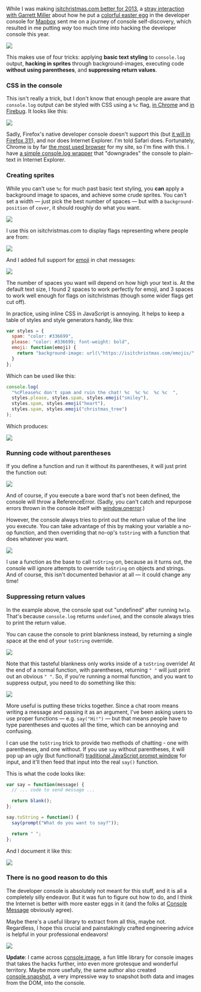 While I was making [isitchristmas.com better for 2013](https://konklone.com/admin/post/isitchristmas-dot-com-2013-more-and-better), a [stray interaction with Garrett Miller](https://twitter.com/heyitsgarrett/status/407634567621660672) about how he put a [colorful easter egg](http://consolemessage.com/post/68895207995/mapbox-via-drinks) in the developer console for [Mapbox](https://www.mapbox.com/) sent me on a journey of console self-discovery, which resulted in me putting *way* too much time into hacking the developer console this year.

<img src="https://konklone.com/assets/images/blog/console/console-all-together.png" class="block border" />

This makes use of four tricks: applying **basic text styling** to `console.log` output, **hacking in sprites** through background-images, executing code **without using parentheses**, and **suppressing return values**.

### CSS in the console

This isn't really a trick, but I don't know that enough people are aware that `console.log` output can be styled with CSS using a `%c` flag, [in Chrome](https://developers.google.com/chrome-developer-tools/docs/console#styling_console_output_with_css) and [in Firebug](http://getfirebug.com/wiki/index.php/Console.log). It looks like this:

<img src="https://konklone.com/assets/images/blog/console/console-styling-example.png" class="block border" />

Sadly, Firefox's native developer console doesn't support this (but [it will in Firefox 31!](https://hacks.mozilla.org/2014/05/editable-box-model-multiple-selection-sublime-text-keys-much-more-firefox-developer-tools-episode-31/)), and nor does Internet Explorer. I'm told Safari does. Fortunately, Chrome is by far [the most used browser](https://github.com/isitchristmas/data/blob/gh-pages/2012/browsers.csv) for my site, so I'm fine with this. I have [a simple console.log wrapper](https://github.com/isitchristmas/web/blob/e332f791f83853e161019ac6098f73becdd8235e/views/index.html#L1056-L1074) that "downgrades" the console to plain-text in Internet Explorer.

### Creating sprites

While you can't use `%c` for much past basic text styling, you **can** apply a background image to spaces, and achieve some crude sprites. You can't set a width — just pick the best number of spaces — but with a `background-position` of `cover`, it should roughly do what you want.

<img src="https://konklone.com/assets/images/blog/console/console-images-1.png" class="block border" />

I use this on isitchristmas.com to display flags representing where people are from:

<img src="https://konklone.com/assets/images/blog/console/console-flags.png" class="block border" />

And I added full support for [emoji](http://www.emoji-cheat-sheet.com/) in chat messages:

<img src="https://konklone.com/assets/images/blog/console/console-emoji.png" class="block border" />

The number of spaces you want will depend on how high your text is. At the default text size, I found 2 spaces to work perfectly for emoji, and 3 spaces to work well enough for flags on isitchristmas (though some wider flags get cut off).

In practice, using inline CSS in JavaScript is annoying. It helps to keep a table of styles and style generators handy, like this:

```javascript
var styles = {
  spam: "color: #336699",
  please: "color: #336699; font-weight: bold",
  emoji: function(emoji) {
    return "background-image: url(\"https://isitchristmas.com/emojis/" + emoji + ".png\"); background-size: cover";
  }
};
```

Which can be used like this:

```javascript
console.log(
  "%cPlease%c don't spam and ruin the chat! %c  %c %c  %c %c  ", 
  styles.please, styles.spam, styles.emoji("smiley"),
  styles.spam, styles.emoji("heart"),
  styles.spam, styles.emoji("christmas_tree")
);
```

Which produces:

<img src="https://konklone.com/assets/images/blog/console/console-spam-only.png" class="block" />

### Running code without parentheses

If you define a function and run it without its parentheses, it will just print the function out:

<img src="https://konklone.com/assets/images/blog/console/console-undefined-6.png" class="block border" />

And of course, if you execute a bare word that's not been defined, the console will throw a ReferenceError. (Sadly, you can't catch and repurpose errors thrown in the console itself with [window.onerror](https://developer.mozilla.org/en-US/docs/Web/API/GlobalEventHandlers.onerror).)

However, the console always tries to print out the return value of the line you execute. You can take advantage of this by making your variable a no-op function, and then overriding that no-op's `toString` with a function that does whatever you want.

<img src="https://konklone.com/assets/images/blog/console/console-undefined-5.png" class="block border" />

I use a function as the base to call `toString` on, because as it turns out, the console will ignore attempts to override `toString` on objects and strings. And of course, this isn't documented behavior at all — it could change any time!

### Suppressing return values

In the example above, the console spat out "undefined" after running `help`. That's because `console.log` returns `undefined`, and the console always tries to print the return value.

You can cause the console to print blankness instead, by returning a single space at the end of your `toString` override.

<img src="https://konklone.com/assets/images/blog/console/console-undefined-4.png" class="block border" />

Note that this tasteful blankness only works inside of a `toString` override! At the end of a normal function, with parentheses, returning `" "`  will just print out an obvious `" "`. So, if you're running a normal function, and you want to suppress output, you need to do something like this:

<img src="https://konklone.com/assets/images/blog/console/console-undefined-3.png" class="block border" />

More useful is putting these tricks together. Since a chat room means writing a message and passing it as an argument, I've been asking users to use proper functions — e.g. `say("Hi!")` — but that means people have to type parentheses and quotes all the time, which can be annoying and confusing.

I can use the `toString` trick to provide two methods of chatting - one with parentheses, and one without. If you use `say` without parentheses, it will pop up an ugly (but functional!) [traditional JavaScript prompt window](https://konklone.com/assets/images/blog/console/prompt-chrome-win7.png) for input, and it'll then feed that input into the real `say()` function.

This is what the code looks like:

```javascript
var say = function(message) {
  // ... code to send message ...

  return blank();
};

say.toString = function() {
  say(prompt("What do you want to say?"));

  return " ";
};
```

And I document it like this:

<img src="https://konklone.com/assets/images/blog/console/console-documenting.png" class="block border" />

### There is no good reason to do this

The developer console is absolutely not meant for this stuff, and it is all a completely silly endeavor. But it was fun to figure out how to do, and I think the Internet is better with more easter eggs in it (and the folks at [Console Message](http://consolemessage.com/) obviously agree).

Maybe there's a useful library to extract from all this, maybe not. Regardless, I hope this crucial and painstakingly crafted engineering advice is helpful in your professional endeavors!

<a href="https://konklone.com/post/isitchristmas-dot-com-2013-more-and-better">
  <img src="https://konklone.com/assets/images/blog/console/console-closing-small.png" class="block border" />
</a>

**Update**: I came across [console.image](https://github.com/dunxrion/console.image), a fun little library for console images that takes the hacks further, into even more grotesque and wonderful territory. Maybe more usefully, the same author also created [console.snapshot](http://dunxrion.github.io/console.snapshot/), a very impressive way to snapshot both data and images from the DOM, into the console.